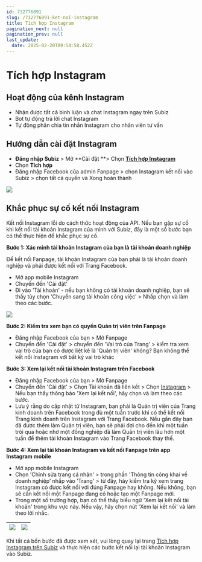 ```yaml
---
id: 732776091
slug: /732776091-ket-noi-instagram
title: Tích hợp Instagram
pagination_next: null
pagination_prev: null
last_update:
  date: 2025-02-20T09:54:58.452Z
---
```


# Tích hợp Instagram



## Hoạt động của kênh Instagram


- Nhận được tất cả bình luận và chat Instagram ngay trên Subiz
- Bot tự động trả lời chat Instagram
- Tự động phân chia tin nhắn Instagram cho nhân viên tư vấn
## Hướng dẫn cài đặt Instagram




- **Đăng nhập Subiz** > Mở **Cài đặt **> Chọn **[Tích hợp Instagram](https://app.subiz.com.vn/settings/instagram)**
- Chọn **Tích hợp**
- Đăng nhập Facebook của admin Fanpage > chọn Instagram kết nối vào Subiz > chọn tất cả quyền và Xong hoàn thành




![](https://vcdn.subiz-cdn.com/file/fisgyrbalrwelgizudgq_acpxkgumifuoofoosble/unnamed.png)

## Khắc phục sự cố kết nối Instagram




Kết nối Instagram lỗi do cách thức hoạt động của API. Nếu bạn gặp sự cố khi kết nối tài khoản Instagram của mình với Subiz, đây là một số bước bạn có thể thực hiện để khắc phục sự cố.



**Bước 1: Xác minh tài khoản Instagram của bạn là tài khoản doanh nghiệp**



Để kết nối Fanpage, tài khoản Instagram của bạn phải là tài khoản doanh nghiệp và phải được kết nối với Trang Facebook.



- Mở app mobile Instagram
- Chuyển đến 'Cài đặt'
- Đi vào 'Tài khoản' - nếu bạn không có tài khoản doanh nghiệp, bạn sẽ thấy tùy chọn 'Chuyển sang tài khoản công việc' > Nhấp chọn và làm theo các bước.




![](https://vcdn.subiz-cdn.com/file/fisgyrbaqydiipradeld_acpxkgumifuoofoosble/unnamed.png)






**Bước 2: Kiểm tra xem bạn có quyền Quản trị viên trên Fanpage**



- Đăng nhập Facebook của bạn > Mở Fanpage
- Chuyển đến 'Cài đặt' > chuyển đến 'Vai trò của Trang' > kiểm tra xem vai trò của bạn có được liệt kê là 'Quản trị viên' không? Bạn không thể kết nối Instagram với bất kỳ vai trò khác



**Bước 3: Xem lại kết nối tài khoản Instagram trên Facebook**



- Đăng nhập Facebook của bạn > Mở Fanpage
- Chuyển đến 'Cài đặt' > Chọn Tài khoản đã liên kết > Chọn [Instagram](https://www.facebook.com/settings?tab=linked_instagram) > Nếu bạn thấy thông báo 'Xem lại kết nối', hãy chọn và làm theo các bước.
- Lưu ý rằng do cập nhật từ Instagram, bạn phải là Quản trị viên của Trang kinh doanh trên Facebook trong đủ một tuần trước khi có thể kết nối Trang kinh doanh trên Instagram với Trang Facebook. Nếu gần đây bạn đã được thêm làm Quản trị viên, bạn sẽ phải đợi cho đến khi một tuần trôi qua hoặc nhờ một đồng nghiệp đã làm Quản trị viên lâu hơn một tuần để thêm tài khoản Instagram vào Trang Facebook thay thế.



**Bước 4: Xem lại tài khoản Instagram và kết nối Fanpage trên app Instagram mobile**



- Mở app mobile Instagram
- Chọn 'Chỉnh sửa trang cá nhân' > trong phần 'Thông tin công khai về doanh nghiệp’ nhấp vào 'Trang' > từ đây, hãy kiểm tra kỹ xem trang Instagram có được kết nối với đúng Fanpage hay không. Nếu không, bạn sẽ cần kết nối một Fanpage đang có hoặc tạo một Fanpage mới.
- Trong một số trường hợp, bạn có thể thấy biểu ngữ 'Xem lại kết nối tài khoản' trong khu vực này. Nếu vậy, hãy chọn nút 'Xem lại kết nối' và làm theo lời nhắc.



|![](https://vcdn.subiz-cdn.com/file/fisgyrbaveqrvzkrfvxi_acpxkgumifuoofoosble/unnamed.png)|![](https://vcdn.subiz-cdn.com/file/fisgyrbazqmcdllnbolt_acpxkgumifuoofoosble/unnamed.png)|
|--|--|






Khi tất cả bốn bước đã được xem xét, vui lòng quay lại trang [Tích hợp Instagram trên Subiz](https://app.subiz.com.vn/settings/instagram) và thực hiện các bước kết nối lại tài khoản Instagram vào Subiz.